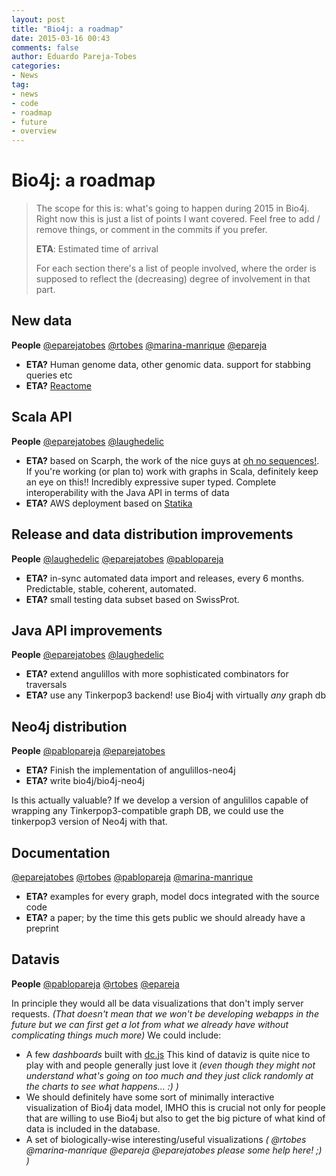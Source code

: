 ```yaml
---
layout: post
title: "Bio4j: a roadmap"
date: 2015-03-16 00:43
comments: false
author: Eduardo Pareja-Tobes
categories:
- News
tag:
- news
- code
- roadmap
- future
- overview
---
```


# Bio4j: a roadmap

> The scope for this is: what's going to happen during 2015 in Bio4j. Right now this is just a list of points I want covered. Feel free to add / remove things, or comment in the commits if you prefer.
> 
>  **ETA**: Estimated time of arrival
>  
>  For each section there's a list of people involved, where the order is supposed to reflect the (decreasing) degree of involvement in that part.

## New data

**People** [@eparejatobes][@eparejatobes] [@rtobes][@rtobes] [@marina-manrique][@marina-manrique] [@epareja][@epareja]

- **ETA?** Human genome data, other genomic data. support for stabbing queries etc
- **ETA?** [Reactome](http://www.reactome.org/)

## Scala API

**People** [@eparejatobes][@eparejatobes] [@laughedelic][@laughedelic]

- **ETA?** based on Scarph, the work of the nice guys at [oh no sequences!](http://ohnosequences.com). If you're working (or plan to) work with graphs in Scala, definitely keep an eye on this!! Incredibly expressive super typed. Complete interoperability with the Java API in terms of data
- **ETA?** AWS deployment based on [Statika](http://ohnosequences.com/statika)

## Release and data distribution improvements

**People** [@laughedelic][@laughedelic] [@eparejatobes][@eparejatobes] [@pablopareja][@pablopareja]

- **ETA?** in-sync automated data import and releases, every 6 months. Predictable, stable, coherent, automated.
- **ETA?** small testing data subset based on SwissProt.
<!-- - standard data import brings easier in-house deployment tool -->

## Java API improvements

**People** [@eparejatobes][@eparejatobes] [@laughedelic][@laughedelic]

- **ETA?** extend angulillos with more sophisticated combinators for traversals
- **ETA?** use any Tinkerpop3 backend! use Bio4j with virtually _any_ graph db

## Neo4j distribution

**People** [@pablopareja][@pablopareja] [@eparejatobes][@eparejatobes]

- **ETA?** Finish the implementation of angulillos-neo4j
- **ETA?** write bio4j/bio4j-neo4j

Is this actually valuable? If we develop a version of angulillos capable of wrapping any Tinkerpop3-compatible graph DB, we could use the tinkerpop3 version of Neo4j with that.

## Documentation

[@eparejatobes][@eparejatobes] [@rtobes][@rtobes] [@pablopareja][@pablopareja] [@marina-manrique][@marina-manrique]

- **ETA?** examples for every graph, model docs integrated with the source code
- **ETA?** a paper; by the time this gets public we should already have a preprint
 
## Datavis

**People** [@pablopareja][@pablopareja] [@rtobes][@rtobes] [@epareja][@epareja]

In principle they would all be data visualizations that don't imply server requests. _(That doesn't mean that we won't be developing webapps in the future but we can first get a lot from what we already have without complicating things much more)_ We could include:

- A few _dashboards_ built with [dc.js](http://dc-js.github.io/dc.js/) This kind of dataviz is quite nice to play with and people generally just love it _(even though they might not understand what's going on too much and they just click randomly at the charts to see what happens... :) )_
- We should definitely have some sort of minimally interactive visualization of Bio4j data model, IMHO this is crucial not only for people that are willing to use Bio4j but also to get the big picture of what kind of data is included in the database.
- A set of biologically-wise interesting/useful visualizations _( @rtobes @marina-manrique @epareja @eparejatobes please some help here! ;) )_


[@eparejatobes]: https://github.com/eparejatobes
[@pablopareja]: https://github.com/pablopareja
[@laughedelic]: https://github.com/laughedelic
[@rtobes]: https://github.com/rtobes
[@marina-manrique]: https://github.com/marina-manrique
[@epareja]: https://github.com/epareja
 
